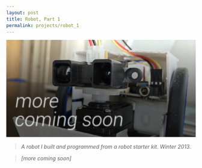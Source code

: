 ```yaml
---
layout: post
title: Robot, Part 1
permalink: projects/robot_1
---
```


![Robot, first generation.](/assets/robot_s_cs.jpg "Robot, first generation.")

> *A robot I built and programmed from a robot starter kit. Winter 2013.*

>*[more coming soon]*